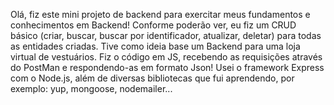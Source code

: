 Olá, fiz este mini projeto de backend para exercitar meus fundamentos e conhecimentos em Backend!
Conforme poderão ver, eu fiz um CRUD básico (criar, buscar, buscar por identificador, atualizar, deletar) para todas as entidades criadas.
Tive como ideia base um Backend para uma loja virtual de vestuários.
Fiz o código em JS, recebendo as requisições através do PostMan e respondendo-as em formato Json! Usei o framework Express com o Node.js, além de diversas bibliotecas que fui aprendendo, por
exemplo: yup, mongoose, nodemailer...

